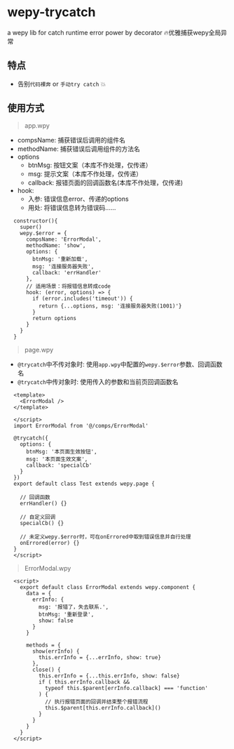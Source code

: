 # wepy-trycatch
a wepy lib for catch runtime error power by decorator
🔥优雅捕获wepy全局异常

## 特点
- 告别`代码裸奔` or `手动try catch` 💥

## 使用方式
> app.wpy
- compsName: 捕获错误后调用的组件名
- methodName: 捕获错误后调用组件的方法名
- options
  - btnMsg: 按钮文案（本库不作处理，仅传递）
  - msg: 提示文案（本库不作处理，仅传递）
  - callback: 报错页面的回调函数名(本库不作处理，仅传递)
- hook: 
  - 入参: 错误信息error、传递的options
  - 用处: 将错误信息转为错误码......
```
  constructor(){
    super()
    wepy.$error = {
      compsName: 'ErrorModal',
      methodName: 'show',
      options: {
        btnMsg: '重新加载',
        msg: '连接服务器失败',
        callback: 'errHandler'
      },
      // 适用场景：将报错信息转成code
      hook: (error, options) => {
        if (error.includes('timeout')) {
          return {...options, msg: '连接服务器失败(1001)'}
        }
        return options
      }
    }
  }
```

> page.wpy
- `@trycatch`中不传对象时: 使用`app.wpy`中配置的`wepy.$error`参数、回调函数名
- `@trycatch`中传对象时: 使用传入的参数和当前页回调函数名

```
  <template>
    <ErrorModal />
  </template>
  
  </script>
  import ErrorModal from '@/comps/ErrorModal'
  
  @trycatch({
    options: {
      btnMsg: '本页面生效按钮',
      msg: '本页面生效文案',
      callback: 'specialCb'
    }
  })
  export default class Test extends wepy.page {
  
    // 回调函数
    errHandler() {}
    
    // 自定义回调
    specialCb() {}
    
    // 未定义wepy.$error时，可在onErrored中取到错误信息并自行处理
    onErrored(error) {}
  }
  </script>
```
> ErrorModal.wpy
```
  <script>
    export default class ErrorModal extends wepy.component {
      data = {
        errInfo: {
          msg: '报错了，失去联系.',
          btnMsg: '重新登录',
          show: false
        }
      }

      methods = {
        show(errInfo) {
          this.errInfo = {...errInfo, show: true}
        },
        close() {
          this.errInfo = {...this.errInfo, show: false}
          if ( this.errInfo.callback && 
            typeof this.$parent[errInfo.callback] === 'function'
          ) {
            // 执行报错页面的回调并结束整个报错流程
            this.$parent[this.errInfo.callback]()
          }
        }
      }
    }
  </script>
```
